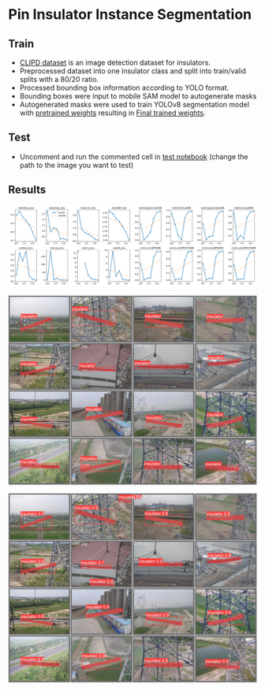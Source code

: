 # Pin Insulator Instance Segmentation

## Train

- [CLIPD dataset](https://github.com/InsulatorData/InsulatorDataSet) is an image detection dataset for insulators.
- Preprocessed dataset into one insulator class and split into train/valid splits with a 80/20 ratio.
- Processed bounding box information according to YOLO format.
- Bounding boxes were input to mobile SAM model to autogenerate masks
- Autogenerated masks were used to train YOLOv8 segmentation model with [pretrained weights](https://github.com/ultralytics/assets/releases/download/v0.0.0/yolov8m-seg.pt) resulting in [Final trained weights](https://github.com/saeedzou/InsulatorDetSeg/blob/master/runs/best.pt).

## Test

- Uncomment and run the commented cell in [test notebook](https://github.com/saeedzou/InsulatorDetSeg/blob/master/Test.ipynb) (change the path to the image you want to test)

## Results

![Training results](runs/results.png)

![Sample Labels](runs/val_batch1_labels.jpg)

![Sample Predictions](runs/val_batch1_pred.jpg)